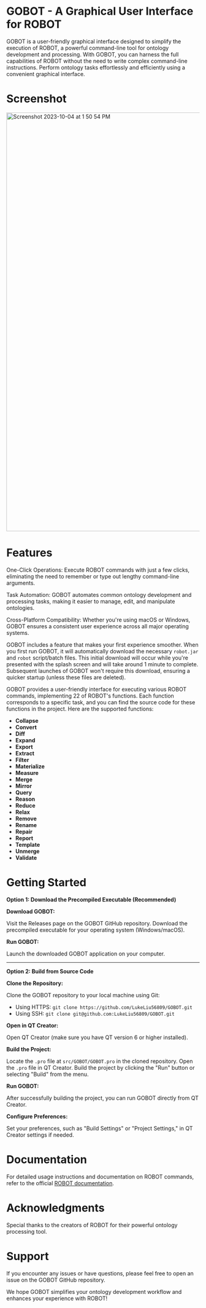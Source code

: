 # GOBOT - A Graphical User Interface for ROBOT
GOBOT is a user-friendly graphical interface designed to simplify the execution of ROBOT, a powerful command-line tool for ontology development and processing. With GOBOT, you can harness the full capabilities of ROBOT without the need to write complex command-line instructions. Perform ontology tasks effortlessly and efficiently using a convenient graphical interface.

# Screenshot
<img width="1091" alt="Screenshot 2023-10-04 at 1 50 54 PM" src="https://github.com/LukeLiu56809/GOBOT/assets/124535342/3fc971e9-f10e-4738-9020-8eb5fd642f66">

# Features
One-Click Operations: Execute ROBOT commands with just a few clicks, eliminating the need to remember or type out lengthy command-line arguments.

Task Automation: GOBOT automates common ontology development and processing tasks, making it easier to manage, edit, and manipulate ontologies.

Cross-Platform Compatibility: Whether you're using macOS or Windows, GOBOT ensures a consistent user experience across all major operating systems.

GOBOT includes a feature that makes your first experience smoother. When you first run GOBOT, it will automatically download the necessary `robot.jar` and `robot` script/batch files. This initial download will occur while you're presented with the splash screen and will take around 1 minute to complete. Subsequent launches of GOBOT won't require this download, ensuring a quicker startup (unless these files are deleted).

GOBOT provides a user-friendly interface for executing various ROBOT commands, implementing 22 of ROBOT's functions. Each function corresponds to a specific task, and you can find the source code for these functions in the project. Here are the supported functions:

- **Collapse**
- **Convert**
- **Diff**
- **Expand**
- **Export**
- **Extract**
- **Filter**
- **Materialize**
- **Measure**
- **Merge**
- **Mirror**
- **Query**
- **Reason**
- **Reduce**
- **Relax**
- **Remove**
- **Rename**
- **Repair**
- **Report**
- **Template**
- **Unmerge**
- **Validate**

# Getting Started

**Option 1: Download the Precompiled Executable (Recommended)**

**Download GOBOT:**

Visit the Releases page on the GOBOT GitHub repository.
Download the precompiled executable for your operating system (Windows/macOS).

**Run GOBOT:**

Launch the downloaded GOBOT application on your computer.

---

**Option 2: Build from Source Code**

**Clone the Repository:**

Clone the GOBOT repository to your local machine using Git:
- Using HTTPS:
  `git clone https://github.com/LukeLiu56809/GOBOT.git`
- Using SSH:
  `git clone git@github.com:LukeLiu56809/GOBOT.git`

**Open in QT Creator:**

Open QT Creator (make sure you have QT version 6 or higher installed).

**Build the Project:**

Locate the `.pro` file at `src/GOBOT/GOBOT.pro` in the cloned repository.
Open the `.pro` file in QT Creator.
Build the project by clicking the "Run" button or selecting "Build" from the menu.

**Run GOBOT:**

After successfully building the project, you can run GOBOT directly from QT Creator.

**Configure Preferences:**

Set your preferences, such as "Build Settings" or "Project Settings," in QT Creator settings if needed.

# Documentation
For detailed usage instructions and documentation on ROBOT commands, refer to the official [ROBOT documentation](https://robot.obolibrary.org/).

# Acknowledgments
Special thanks to the creators of ROBOT for their powerful ontology processing tool.

# Support
If you encounter any issues or have questions, please feel free to open an issue on the GOBOT GitHub repository.

We hope GOBOT simplifies your ontology development workflow and enhances your experience with ROBOT!


